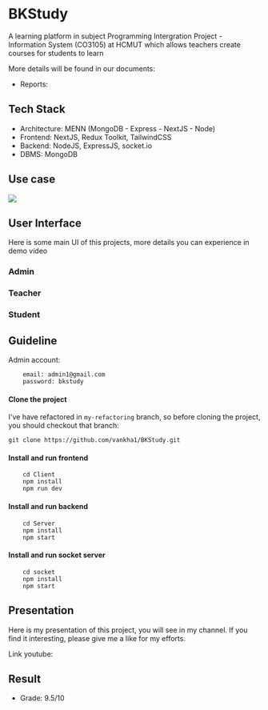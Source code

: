 # BKStudy

A learning platform in subject Programming Intergration Project - Information System (CO3105) at HCMUT which allows teachers create courses for students to learn

More details will be found in our documents:
- Reports: 

## Tech Stack

- Architecture: MENN (MongoDB - Express - NextJS - Node)
- Frontend: NextJS, Redux Toolkit, TailwindCSS
- Backend: NodeJS, ExpressJS, socket.io
- DBMS: MongoDB

## Use case

![](https://drive.google.com/file/d/1pOUBxw1094mu9qU2xlU0cb9OgqpsHcjS/view?usp=sharing)

## User Interface

Here is some main UI of this projects, more details you can experience in demo video

### Admin

### Teacher

### Student

## Guideline

Admin account:

```shell
    email: admin1@gmail.com
    password: bkstudy
```

#### Clone the project

I've have refactored in `my-refactoring` branch, so before cloning the project, you should checkout that branch:

```shell
git clone https://github.com/vankha1/BKStudy.git
```

#### Install and run frontend

```shell
    cd Client
    npm install
    npm run dev
```

#### Install and run backend

```shell
    cd Server
    npm install
    npm start
```

#### Install and run socket server

```shell
    cd socket
    npm install
    npm start
```

## Presentation

Here is my presentation of this project, you will see in my channel. If you find it interesting, please give me a like for my efforts.

Link youtube:

## Result

- Grade: 9.5/10